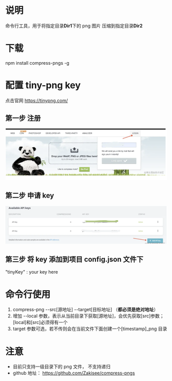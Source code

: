 # 说明

命令行工具，用于将指定目录**Dir1**下的 png 图片 压缩到指定目录**Dir2**

# 下载

npm install compress-pngs -g

# 配置 tiny-png key

点击官网 https://tinypng.com/

## 第一步 注册

![Image text](https://raw.githubusercontent.com/Zakisee/images/master/tiny1.png)

## 第二步 申请 key

![Image text](https://raw.githubusercontent.com/Zakisee/images/master/tiny2.png)

## 第三步 将 key 添加到项目 config.json 文件下

"tinyKey" : your key here

# 命令行使用

1.  compress-png --src[源地址] --target[目标地址] （**都必须是绝对地址**）
2.  增加 --local 参数，表示从当前目录下获取[源地址]，会优先获取[src]参数； [local]和[src]必须得有一个
3.  target 参数可选，若不传则会在当前文件下面创建一个[timestamp]\_png 目录

# 注意

- 目前只支持一级目录下的 png 文件， 不支持递归
- github 地址： https://github.com/Zakisee/compress-pngs
